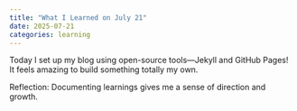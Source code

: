 ```yaml
---
title: "What I Learned on July 21"
date: 2025-07-21
categories: learning
---
```


Today I set up my blog using open-source tools—Jekyll and GitHub Pages!  
It feels amazing to build something totally my own.

Reflection: Documenting learnings gives me a sense of direction and growth.
